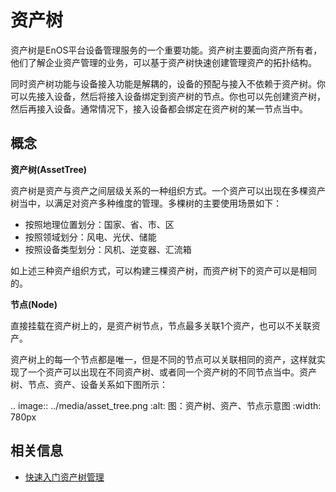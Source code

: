 # 资产树

资产树是EnOS平台设备管理服务的一个重要功能。资产树主要面向资产所有者，他们了解企业资产管理的业务，可以基于资产树快速创建管理资产的拓扑结构。

同时资产树功能与设备接入功能是解耦的，设备的预配与接入不依赖于资产树。你可以先接入设备，然后将接入设备绑定到资产树的节点。你也可以先创建资产树，然后再接入设备。通常情况下，接入设备都会绑定在资产树的某一节点当中。

## 概念

**资产树(AssetTree)**

资产树是资产与资产之间层级关系的一种组织方式。一个资产可以出现在多棵资产树当中，以满足对资产多种维度的管理。多棵树的主要使用场景如下：
- 按照地理位置划分：国家、省、市、区
- 按照领域划分：风电、光伏、储能
- 按照设备类型划分：风机、逆变器、汇流箱

如上述三种资产组织方式，可以构建三棵资产树，而资产树下的资产可以是相同的。

**节点(Node)**

直接挂载在资产树上的，是资产树节点，节点最多关联1个资产，也可以不关联资产。

资产树上的每一个节点都是唯一，但是不同的节点可以关联相同的资产，这样就实现了一个资产可以出现在不同资产树、或者同一个资产树的不同节点当中。资产树、节点、资产、设备关系如下图所示：

.. image:: ../media/asset_tree.png
   :alt: 图：资产树、资产、节点示意图
   :width: 780px

## 相关信息<relatedinformation>

- [快速入门资产树管理](gettingstarted_assettree)
